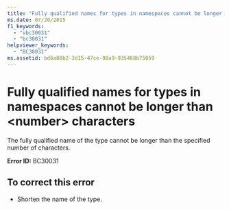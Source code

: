 ```yaml
---
title: "Fully qualified names for types in namespaces cannot be longer than <number> characters"
ms.date: 07/20/2015
f1_keywords: 
  - "vbc30031"
  - "bc30031"
helpviewer_keywords: 
  - "BC30031"
ms.assetid: bd6a88b2-3d15-47ce-98a9-935468b75059
---
```

# Fully qualified names for types in namespaces cannot be longer than \<number> characters
The fully qualified name of the type cannot be longer than the specified number of characters.  
  
 **Error ID:** BC30031  
  
## To correct this error  
  
- Shorten the name of the type.  
